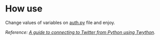 # How use

Change values of variables on [auth.py](auth.py) file and enjoy.

*Reference: [A guide to connecting to Twitter from Python using Twython](https://projects.raspberrypi.org/en/projects/getting-started-with-the-twitter-api).*